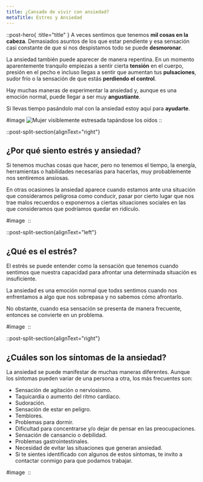 ```yaml
---
title: ¿Cansado de vivir con ansiedad?
metaTitle: Estres y Ansiedad
---
```


::post-hero{ :title="title" }
A veces sentimos que tenemos **mil cosas en la cabeza**. Demasiados asuntos de los que estar pendiente y esa sensación casi constante de que si nos despistamos todo se puede **desmoronar**.

La ansiedad también puede aparecer de manera repentina. En un momento aparentemente tranquilo empiezas a sentir cierta **tensión** en el cuerpo, presión en el pecho e incluso llegas a sentir que aumentan tus **pulsaciones**, sudor frío o la sensación de que estás **perdiendo el control**.

Hay muchas maneras de experimentar la ansiedad y, aunque es una emoción normal, puede llegar a ser muy **angustiante**.

Si llevas tiempo pasándolo mal con la ansiedad estoy aquí para **ayudarte**.

#image
<img
  src="/img/635107093188a332f9a356f9_Ansiedad.png"
  loading="lazy"
  alt="Mujer visiblemente estresada tapándose los oídos"
  sizes="(max-width: 479px) 92vw, (max-width: 767px) 100vw, (max-width: 991px) 727.9921875px, 432.3828125px"
  srcset="
    /img/635107093188a332f9a356f9_Ansiedad-p-500.png   500w,
    /img/635107093188a332f9a356f9_Ansiedad-p-800.png   800w,
    /img/635107093188a332f9a356f9_Ansiedad-p-1080.png 1080w,
    /img/635107093188a332f9a356f9_Ansiedad.png        1222w
  "
/>
::

::post-split-section{alignText="right"}

## ¿Por qué siento estrés y ansiedad?

Si tenemos muchas cosas que hacer, pero no tenemos el tiempo, la energía, herramientas o habilidades necesarias para hacerlas, muy probablemente nos sentiremos ansiosas.

En otras ocasiones la ansiedad aparece cuando estamos ante una situación que consideramos peligrosa como conducir, pasar por cierto lugar que nos trae malos recuerdos o exponernos a ciertas situaciones sociales en las que consideramos que podríamos quedar en ridículo.

#image
<img
  src="/img/635281d191c116efb5730ba0_Ansiedad_landing.png"
  loading="lazy"
  srcset="
    /img/635281d191c116efb5730ba0_Ansiedad_landing-p-500.png   500w,
    /img/635281d191c116efb5730ba0_Ansiedad_landing-p-800.png   800w,
    /img/635281d191c116efb5730ba0_Ansiedad_landing-p-1080.png 1080w,
    /img/635281d191c116efb5730ba0_Ansiedad_landing.png        1080w
  "
  alt=""
  sizes="(max-width: 479px) 94vw, (max-width: 767px) 95vw, (max-width: 991px) 92vw, (max-width: 1279px) 43vw, 432.3984375px"
/>
::

::post-split-section{alignText="left"}

## ¿Qué es el estrés?

El estrés se puede entender como la sensación que tenemos cuando sentimos que nuestra capacidad para afrontar una determinada situación es insuficiente.

La ansiedad es una emoción normal que todxs sentimos cuando nos enfrentamos a algo que nos sobrepasa y no sabemos cómo afrontarlo.

No obstante, cuando esa sensación se presenta de manera frecuente, entonces se convierte en un problema.

#image
<img
  src="/img/63528535aff7784d5724d40e_Instagram_post_-_4_(1).png"
  loading="lazy"
  srcset="
    /img/63528535aff7784d5724d40e_Instagram_post_-_4_(1)-p-500.png   500w,
    /img/63528535aff7784d5724d40e_Instagram_post_-_4_(1)-p-800.png   800w,
    /img/63528535aff7784d5724d40e_Instagram_post_-_4_(1)-p-1080.png 1080w,
    /img/63528535aff7784d5724d40e_Instagram_post_-_4_(1).png        1080w
  "
  alt=""
  sizes="(max-width: 479px) 94vw, (max-width: 767px) 95vw, (max-width: 991px) 92vw, (max-width: 1279px) 43vw, 432.3984375px"
/>
::

::post-split-section{alignText="right"}

## ¿Cuáles son los síntomas de la ansiedad?

La ansiedad se puede manifestar de muchas maneras diferentes. Aunque los síntomas pueden variar de una persona a otra, los más frecuentes son:

- Sensación de agitación o nerviosismo.
- Taquicardia o aumento del ritmo cardíaco.
- Sudoración.
- Sensación de estar en peligro.
- Temblores.
- Problemas para dormir.
- Dificultad para concentrarse y/o dejar de pensar en las preocupaciones.
- Sensación de cansancio o debilidad.
- Problemas gastrointestinales.
- Necesidad de evitar las situaciones que generan ansiedad.
- Si te sientes identificado con algunos de estos síntomas, te invito a contactar conmigo para que podamos trabajar.

#image
<img
  src="/img/63528ca6a5de2178dcf6c962_Ataque_de_panico.png"
  loading="lazy"
  srcset="
    /img/63528ca6a5de2178dcf6c962_Ataque_de_panico-p-500.png 500w,
    /img/63528ca6a5de2178dcf6c962_Ataque_de_panico-p-800.png 800w,
    /img/63528ca6a5de2178dcf6c962_Ataque_de_panico.png       977w
  "
  alt=""
  sizes="(max-width: 479px) 94vw, (max-width: 767px) 95vw, (max-width: 991px) 92vw, (max-width: 1279px) 43vw, 432.390625px"
/>
::
